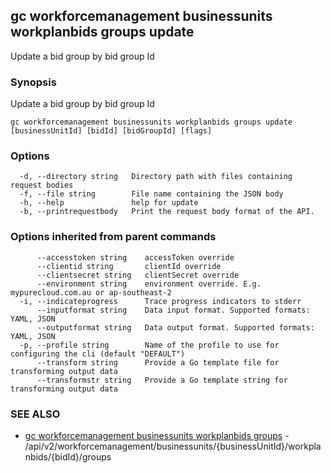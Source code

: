 ## gc workforcemanagement businessunits workplanbids groups update

Update a bid group by bid group Id

### Synopsis

Update a bid group by bid group Id

```
gc workforcemanagement businessunits workplanbids groups update [businessUnitId] [bidId] [bidGroupId] [flags]
```

### Options

```
  -d, --directory string   Directory path with files containing request bodies
  -f, --file string        File name containing the JSON body
  -h, --help               help for update
  -b, --printrequestbody   Print the request body format of the API.
```

### Options inherited from parent commands

```
      --accesstoken string    accessToken override
      --clientid string       clientId override
      --clientsecret string   clientSecret override
      --environment string    environment override. E.g. mypurecloud.com.au or ap-southeast-2
  -i, --indicateprogress      Trace progress indicators to stderr
      --inputformat string    Data input format. Supported formats: YAML, JSON
      --outputformat string   Data output format. Supported formats: YAML, JSON
  -p, --profile string        Name of the profile to use for configuring the cli (default "DEFAULT")
      --transform string      Provide a Go template file for transforming output data
      --transformstr string   Provide a Go template string for transforming output data
```

### SEE ALSO

* [gc workforcemanagement businessunits workplanbids groups](gc_workforcemanagement_businessunits_workplanbids_groups.html)	 - /api/v2/workforcemanagement/businessunits/{businessUnitId}/workplanbids/{bidId}/groups


